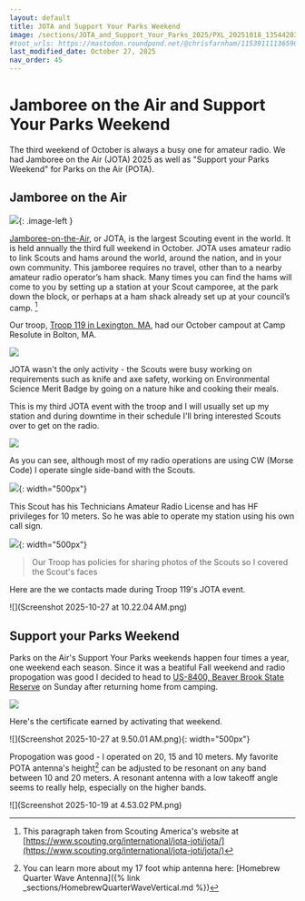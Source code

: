 ```yaml
---
layout: default
title: JOTA and Support Your Parks Weekend
image: /sections/JOTA_and_Support_Your_Parks_2025/PXL_20251018_135442032.jpg
#toot_urls: https://mastodon.roundpond.net/@chrisfarnham/115391111365903069
last_modified_date: October 27, 2025
nav_order: 45
---
```


# Jamboree on the Air and Support Your Parks Weekend

The third weekend of October is always a busy one for amateur radio. We had Jamboree on the Air (JOTA) 2025
as well as "Support your Parks Weekend" for Parks on the Air (POTA).

## Jamboree on the Air

![](JOTA-logo_Brea-Baygents.png){: .image-left }

[Jamboree-on-the-Air](https://www.scouting.org/international/jota-joti/jota/), or JOTA, is the largest Scouting event in the world. It is held annually the third full weekend in October. JOTA uses amateur radio to link Scouts and hams around the world, around the nation, and in your own community. This jamboree requires no travel, other than to a nearby amateur radio operator’s ham shack. Many times you can find the hams will come to you by setting up a station at your Scout camporee, at the park down the block, or perhaps at a ham shack already set up at your council’s camp. [^1]

[^1]: This paragraph taken from Scouting America's website at [https://www.scouting.org/international/jota-joti/jota/](https://www.scouting.org/international/jota-joti/jota/)


Our troop, [Troop 119 in Lexington, MA](https://www.troop119.com/), had our October campout at
Camp Resolute in Bolton, MA.

![](PXL_20251018_135442032.jpg)

JOTA wasn't the only activity - the Scouts were busy working on requirements such as knife and axe safety, working on Environmental Science Merit Badge by going on a nature hike and cooking their meals.

This is my third JOTA event with the troop and I will usually set up my station and during downtime
in their schedule I'll bring interested Scouts over to get on the radio.

![](PXL_20251018_153122558.jpg)

As you can see, although most of my radio operations are using CW (Morse Code) I operate single side-band with the Scouts.

![](PXL_20251018_161257467.jpg){: width="500px"}

This Scout has his Technicians Amateur Radio License and has HF privileges for 10 meters. So he was able to operate my station using his own call sign.

![](PXL_20251018_161410567.jpg){: width="500px"}

> Our Troop has policies for sharing photos of the Scouts so I covered the Scout's faces


Here are the we contacts made during Troop 119's JOTA event.

![](Screenshot 2025-10-27 at 10.22.04 AM.png)



## Support your Parks Weekend

Parks on the Air's Support Your Parks weekends happen four times a year, one weekend each season.
Since it was a beatiful Fall weekend and radio propogation was good I decided to
head to [US-8400, Beaver Brook State Reserve](https://pota.app/#/park/US-8400) on Sunday after
returning home from camping.

![](PXL_20251019_180510255.jpg)

Here's the certificate earned by activating that weekend.

![](Screenshot 2025-10-27 at 9.50.01 AM.png){: width="500px"}

Propogation was good - I operated on 20, 15 and 10 meters. My favorite POTA antenna's height[^2] can
be adjusted to be resonant on any band between 10 and 20 meters. A resonant antenna with a low
takeoff angle seems to really help, especially on the higher bands.

![](Screenshot 2025-10-19 at 4.53.02 PM.png)

[^2]: You can learn more about my 17 foot whip antenna here: [Homebrew Quarter Wave Antenna]({% link _sections/HomebrewQuarterWaveVertical.md %})
